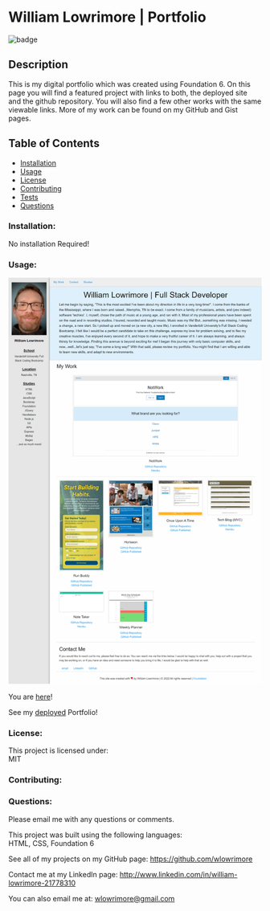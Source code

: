 # William Lowrimore | Portfolio

![badge](https://img.shields.io/badge/license-MIT-purple)<br />

## Description

This is my digital portfolio which was created using Foundation 6. On this page you will find a featured project with links to both, the deployed site and the github repository. You will also find a few other works with the same viewable links. More of my work can be found on my GitHub and Gist pages.

## Table of Contents

- [Installation](#installation)
- [Usage](#usage)
- [License](#license)
- [Contributing](#contributing)
- [Tests](#tests)
- [Questions](#questions)

### Installation:

No installation Required!

### Usage:

<img src="assets\images\portfolio-page.png" alt="portfolio"><br>

You are <a href="https://github.com/wlowrimore/William-Lowrimore-Portfolio" target="_blank">here</a>!<br>

See my <a href="https://wlowrimore.github.io/William-Lowrimore-Portfolio/#studies" target="_blank">deployed</a> Portfolio!<br>

### License:

This project is licensed under:<br />
MIT

### Contributing:

### Questions:

Please email me with any questions or comments.<br />

This project was built using the following languages:<br />
HTML, CSS, Foundation 6

See all of my projects on my GitHub page: https://github.com/wlowrimore

Contact me at my LinkedIn page: http://www.linkedin.com/in/william-lowrimore-21778310

You can also email me at: wlowrimore@gmail.com
